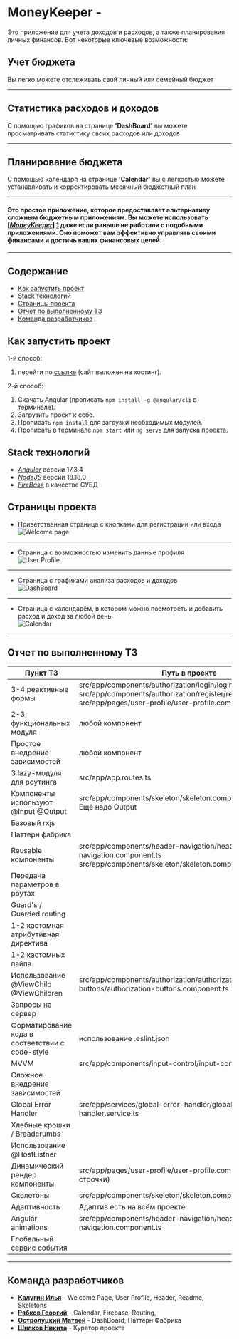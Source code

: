 # MoneyKeeper -
Это приложение для учета доходов и расходов, а также планирования личных финансов. Вот некоторые ключевые возможности:

## Учет бюджета
Вы легко можете отслеживать свой личный или семейный бюджет
<hr>

## Статистика расходов и доходов
С помощью графиков на странице **'DashBoard'** вы можете просматривать статистику своих расходов или доходов
<hr>

## Планирование бюджета
С помощью календаря на странице **'Calendar'** вы с легкостью можете устанавливать и корректировать месячный бюджетный план

<hr>

#### Это простое приложение, которое предоставляет альтернативу сложным бюджетным приложениям. Вы можете использовать [<u>***MoneyKeeper***</u>] [1] даже если раньше не работали с подобными приложениями. Оно поможет вам эффективно управлять своими финансами и достичь ваших финансовых целей.
[1]: https://google.com "Cайт выложен на хостинг"

<hr>

## Содержание 

* [Как запустить проект](#как-запустить-проект)
* [Stack технологий](#stack-технологий)
* [Страницы проекта](#страницы-проекта)
* [Отчет по выполненному ТЗ](#отчет-по-выполненному-тз)
* [Команда разработчиков](#команда-разработчиков)

## Как запустить проект

1-й способ:
   1. перейти по [ссылке](https://google.com) (сайт выложен на хостинг).

2-й способ: 
  1. Скачать Angular (прописать `npm install -g @angular/cli` в терминале).
  2. Загрузить проект к себе.
  3. Прописать `npm install` для загрузки необходимых модулей.
  4. Прописать в терминале `npm start` или `ng serve` для запуска проекта.

## Stack технологий

* <u>*Angular*</u> версии 17.3.4
* <u>*NodeJS*</u> версии 18.18.0
* <u>*FireBase*</u> в качестве СУБД

## Страницы проекта

* Приветственная страница с кнопками для регистрации или входа<br>
![Welcome page](https://github.com/Easy-Lane/money-keeper/blob/user-profile/src/assets/readme-images/readme-welcome.png)

<hr>

* Страница с возможностью изменить данные профиля<br>
![User Profile](https://github.com/Easy-Lane/money-keeper/blob/user-profile/src/assets/readme-images/readme-user-profile.png)

<hr>

* Страница с графиками анализа расходов и доходов<br>
![DashBoard](https://github.com/Easy-Lane/money-keeper/blob/user-profile/src/assets/readme-images/readme-dashboard.jpg)

<hr>

* Страница с календарём, в котором можно посмотреть и добавить расход и доход за любой день<br>
![Calendar](https://github.com/Easy-Lane/money-keeper/blob/user-profile/src/assets/readme-images/readme-calendar.jpg)

<hr>

## Отчет по выполненному ТЗ

| Пункт ТЗ                                        | Путь в проекте                                                                                                                                                                         |
|-------------------------------------------------|----------------------------------------------------------------------------------------------------------------------------------------------------------------------------------------|
| 3-4 реактивные формы                            | src/app/components/authorization/login/login.component.ts<br/>src/app/components/authorization/register/register.component.ts<br/>src/app/pages/user-profile/user-profile.component.ts |
| 2-3 функциональных модуля                       | любой компонент                                                                                                                                                                        |
| Простое внедрение зависимостей                  | любой компонент                                                                                                                                                                        |
| 3 lazy-модуля для роутинга                      | src/app/app.routes.ts                                                                                                                                                                  |
| Компоненты используют @Input @Output            | src/app/components/skeleton/skeleton.component.ts<br/>Ещё надо Output                                                                                                                  |
| Базовый rxjs                                    |                                                                                                                                                                                        |
| Паттерн фабрика                                 |                                                                                                                                                                                        |
| Reusable компоненты                             | src/app/components/header-navigation/header-navigation.component.ts<br/>src/app/components/skeleton/skeleton.component.ts                                                              |
| Передача параметров в роутах                    |                                                                                                                                                                                        |
| Guard's / Guarded routing                       |                                                                                                                                                                                        |
| 1-2 кастомная атрибутивная директива            |                                                                                                                                                                                        |
| 1-2 кастомных пайпа                             |                                                                                                                                                                                        |
| Использование @ViewChild @ViewChildren          | src/app/components/authorization/authorization-buttons/authorization-buttons.component.ts                                                                                              |
| Запросы на сервер                               |                                                                                                                                                                                        |
| Форматирование кода в соответствии с code-style | использование .eslint.json                                                                                                                                                             |
| MVVM                                            | src/app/components/input-control/input-control.component.ts                                                                                                                            |
| Сложное внедрение зависимостей                  |                                                                                                                                                                                        |
| Global Error Handler                            | src/app/services/global-error-handler/global-error-handler.service.ts                                                                                                                  |
| Хлебные крошки / Breadcrumbs                    |                                                                                                                                                                                        |
| Использование @HostListner                      |                                                                                                                                                                                        |
| Динамический рендер компоненты                  | src/app/pages/user-profile/user-profile.component.html (с 81 строчки)                                                                                                                  |
| Скелетоны                                       | src/app/components/skeleton/skeleton.component.ts                                                                                                                                      |
| Адаптивность                                    | Адаптив есть на всём проекте                                                                                                                                                           |
| Angular animations                              | src/app/components/header-navigation/header-navigation.component.ts                                                                                                                    |
| Глобальный сервис события                       |                                                                                                                                                                                        |

<hr>

## Команда разработчиков

* [**Калугин Илья**](https://github.com/scary327) - Welcome Page, User Profile, Header, Readme, Skeletons
* [**Рябков Георгий**](https://github.com/PepegaSlayer) - Calendar, Firebase, Routing,
* [**Остролуцкий Матвей**](https://github.com/emper10N) - DashBoard, Паттерн Фабрика
* [**Шилков Никита**](https://github.com/straxissosad) - Куратор проекта
